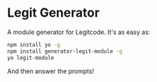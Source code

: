 # Legit Generator

A module generator for Legitcode. It's as easy as:

```bash
npm install yo -g
npm install generator-legit-module -g
yo legit-module
```

And then answer the prompts!
